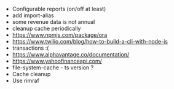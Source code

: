 * Configurable reports (on/off at least)
* add import-alias
* some revenue data is not annual
* cleanup cache periodically
* https://www.npmjs.com/package/ora
* https://www.twilio.com/blog/how-to-build-a-cli-with-node-js
* transactions :(
* https://www.alphavantage.co/documentation/
* https://www.yahoofinanceapi.com/
* file-system-cache - ts version ?
* Cache cleanup
* Use rimraf